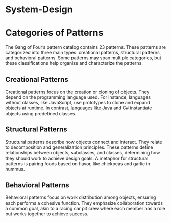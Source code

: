 # System-Design


# Categories of Patterns

The Gang of Four’s pattern catalog contains 23 patterns. These patterns are categorized into three main types: creational patterns, structural patterns, and behavioral patterns. Some patterns may span multiple categories, but these classifications help organize and characterize the patterns.

## Creational Patterns

Creational patterns focus on the creation or cloning of objects. They depend on the programming language used. For instance, languages without classes, like JavaScript, use prototypes to clone and expand objects at runtime. In contrast, languages like Java and C# instantiate objects using predefined classes.

## Structural Patterns

Structural patterns describe how objects connect and interact. They relate to decomposition and generalization principles. These patterns define relationships between objects, subclasses, and classes, determining how they should work to achieve design goals. A metaphor for structural patterns is pairing foods based on flavor, like chickpeas and garlic in hummus.

## Behavioral Patterns

Behavioral patterns focus on work distribution among objects, ensuring each performs a cohesive function. They emphasize collaboration towards a common goal, akin to a racing car pit crew where each member has a role but works together to achieve success.
